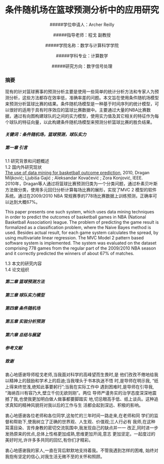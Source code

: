 # 条件随机场在篮球预测分析中的应用研究
<center>

#####学位申请人：Archer Reilly

#####指导老师：程戈 副教授

#####学院名称：数学与计算科学学院

#####学科专业：计算数学

#####研究方向：数字信号处理
</center>

### 摘要
现有的针对篮球赛事的预测分析主要是使用一些简单的统计分析方法和专家人为预测分析，这些方法都存在效率低，准确率差的问题。本文旨在使用条件随机场模型来预测分析篮球比赛的结果。条件随机场模型是一种基于时间序列的统计模型，可以很好的适用于具有时序效应的篮球比赛数据中。主要通过大量的NBA比赛数据，通过有向图构建球队的之间的实力模型，使用实力值及其它相关的特征作为每个球队的特征向量，以此构建条件随机场模型来预测分析篮球比赛的胜负结果。
##### 关键词：条件随机场，篮球预测，球队实力

<!-- ### 目录 -->
##### 第一章 引言
1.1 研究背景和问题概述  
1.2 国内外研究现状  
[The use of data mining for basketball outcome prediction](http://ieeexplore.ieee.org/xpl/articleDetails.jsp?tp=&arnumber=5647440&url=http%3A%2F%2Fieeexplore.ieee.org%2Fxpls%2Fabs_all.jsp%3Farnumber%3D5647440), 2010, Dragan Miljković; Ljubiša Gajić ; Aleksandar Kovačević ; Zora Konjović, IEEE.  
2010年，Dragan等人通过将篮球比赛预测归类为一个分类问题，通过朴素贝叶斯方法做分类，使用多元回归分析计算每场比赛的展形，实现了MVC 2 模型的软件系统。通过在2009/2010 NBA 常规赛季的778场比赛数据上训练预测，正确率可以达到大概67%。

This paper presents one such system, which uses data mining techniques in order to predict the outcomes of basketball games in NBA (National Basketball Association) league. The problem of predicting the game result is formalized as a classification problem, where the Naive Bayes method is used. Besides actual result, for each game system calculates the spread, by using multivariate linear regression. The MVC Model 2 pattern based software system is implemented. The system was evaluated on the dataset comprising 778 games from the regular part of the 2009/2010 NBA season and it correctly predicted the winners of about 67% of matches.

1.3 本文的研究内容  
1.4 论文组织  
##### 第二章 篮球预测方法

##### 第三章 球队实力模型

##### 第四章 条件随机场

##### 第五章 实验分析预测

##### 第六章 总结与展望

##### 参考文献

##### 致谢
衷心地感谢导师程戈老师,当我面对科学的高峰望而生畏时,是
他们孜孜不倦地给我以精神上的鼓励和学术上的启迪;当我埋头于书本执迷不悟
时,是导师在明示我,
“纸上得来终觉浅,绝知此事要躬行”;当我在实际工作中
遇到困难时,是导师在引导我,
“海纳百川有容乃大,壁立千仞无欲则刚”。两位
导师严谨务实的治学态度深深地震撼了我,也使我更加明白做人做事都要脚踏实
地,切忌眼高手低、纸上谈兵。这种追求真知的精神风貌将对我以后的工作与生
活都会起到深远、积极的影响。

衷心地感谢各位老师和各位同学,这匆忙的三年时间一路走来,在老师和同
学们的监督和帮助下,使我树立了正确的世界观、人生观、价值观;三人行必有
我师,在这种耳濡目染、言传身教的密切交流氛围中,我发现自己的缺点并一一
改正,同时进一步发扬原来的优点,总体上性格更加成熟,思维更加开阔,意志
更加坚定。一起度过的美好时光,许许多多共同的回忆,有你们才精彩。

衷心地感谢我的家人,一直在背后默默地支持着我。不管我遇到怎样的困难,
始终对我抱有坚定的信心,对我生活无微不至的关怀和照顾。
